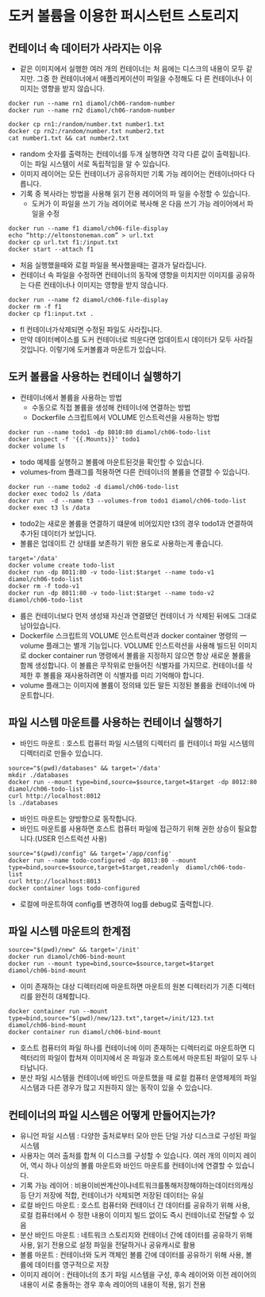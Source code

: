 # 도커 볼륨을 이용한 퍼시스턴트 스토리지

## 컨테이너 속 데이터가 사라지는 이유

- 같은 이미지에서 실행한 여러 개의 컨테이너는 처 음에는 디스크의 내용이 모두 같지만. 그중 한 컨테이너에서 애플리케이션이 파일을 수정해도 다 른 컨테이너나 이미지는 영향을 받지 않습니다.

```shell
docker run --name rn1 diamol/ch06-random-number
docker run --name rn2 diamol/ch06-random-number
```

```shell
docker cp rn1:/random/number.txt number1.txt
docker cp rn2:/random/number.txt number2.txt
cat number1.txt && cat number2.txt
```

- random 숫자를 출력하는 컨테이너를 두개 실행하면 각각 다른 값이 출력됩니다. 이는 파일 시스템이 서로 독립적임을 알 수 있습니다.
- 이미지 레이어는 모든 컨테이너가 공유하지만 기록 가능 레이어는 컨테이너마다 다릅니다.
- 기록 중 복사라는 방법을 사용해 읽기 전용 레이어의 파 일을 수정할 수 있습니다.
  - 도커가 이 파일을 쓰기 가능 레이어로 복사해 온 다음 쓰기 가능 레이어에서 파일을 수정

```shell
docker run --name f1 diamol/ch06-file-display
echo “http://eltonstoneman.com” > url.txt
docker cp url.txt f1:/input.txt
docker start --attach f1
```

- 처음 실행했을때와 로컬 파일을 복사했을때는 결과가 달라집니다.
- 컨테이너 속 파일을 수정하면 컨테이너의 동작에 영향을 미치지만 이미지를 공유하는 다른 컨테이너나 이미지는 영향을 받지 않습니다.

```shell
docker run --name f2 diamol/ch06-file-display
docker rm -f f1
docker cp f1:input.txt .
```

- fl 컨테이너가삭제되면 수정된 파일도 사라집니다.
- 만약 데이터베이스를 도커 컨테이너로 띄운다면 업데이트시 데이터가 모두 사라질것입니다. 이렇기에 도커볼륨과 마운트가 있습니다.

## 도커 볼륨을 사용하는 컨테이너 실행하기

- 컨테이너에서 볼륨을 사용하는 방법
  - 수동으로 직접 볼륨을 생성해 컨테이너에 연결하는 방법
  - Dockerfile 스크립트에서 VOLUME 인스트럭션을 사용하는 방법

```shell
docker run --name todo1 -dp 8010:80 diamol/ch06-todo-list
docker inspect -f '{{.Mounts}}' todo1
docker volume ls
```

- todo 예제를 실행하고 볼륨에 마운트된것을 확인할 수 있습니다.
- volumes-from 플래그를 적용하면 다른 컨테이너의 볼륨을 연결할 수 있습니다.

```shell
docker run --name todo2 -d diamol/ch06-todo-list
docker exec todo2 ls /data
docker run  -d --name t3 --volumes-from todo1 diamol/ch06-todo-list
docker exec t3 ls /data
```

- todo2는 새로운 볼륨을 연결하기 떄문에 비어있지만 t3의 경우 todo1과 연결하여 추가된 데이터가 보입니다.
- 볼륨은 업데이트 간 상태를 보존하기 위한 용도로 사용하는게 좋습니다.

```shell
target='/data'
docker volume create todo-list
docker run -dp 8011:80 -v todo-list:$target --name todo-v1 diamol/ch06-todo-list
docker rm -f todo-v1
docker run -dp 8011:80 -v todo-list:$target --name todo-v2 diamol/ch06-todo-list
```

- 륨은 컨테이너보다 먼저 생성돼 자신과 연결됐던 컨테이너 가 삭제된 뒤에도 그대로 남아있습니다.
- Dockerfile 스크립트의 VOLUME 인스트럭션과 docker container 명령의 一 volume 플래그는 별개 기능입니다. VOLUME 인스트럭션을 사용해 빌드된 이미지로 docker container run 명령에서 볼륨을 지정하지 않으면 항상 새로운 볼륨을 함께 생성합니다. 이 볼륨은 무작위로 만들어진 식별자를 가지므로. 컨테이너를 삭제한 후 볼륨을 재사용하려면 이 식별자를 미리 기억해야 합니다.
- volume 플래그는 이미지에 볼륨이 정의돼 있든 말든 지정된 볼륨을 컨테이너에 마운트합니다.

## 파일 시스템 마운트를 사용하는 컨테이너 실행하기

- 바인드 마운트 : 호스트 컴퓨터 파일 시스템의 디렉터리 를 컨테이너 파일 시스템의 디렉터리로 만들수 있습니다.

```shell
source="$(pwd)/databases" && target='/data'
mkdir ./databases
docker run --mount type=bind,source=$source,target=$target -dp 8012:80 diamol/ch06-todo-list
curl http://localhost:8012
ls ./databases
```

- 바인드 마운트는 양방향으로 동작합니다.
- 바인드 마운트를 사용하면 호스트 컴퓨터 파일에 접근하기 위해 권한 상승이 필요합니다.(USER 인스트럭션 사용)

```shell
source="$(pwd)/config" && target='/app/config'
docker run --name todo-configured -dp 8013:80 --mount type=bind,source=$source,target=$target,readonly  diamol/ch06-todo-list
curl http://localhost:8013
docker container logs todo-configured
```

- 로컬에 마운트하여 config를 변경하여 log를 debug로 출력합니다.

## 파일 시스템 마운트의 한계점

```shell
source="$(pwd)/new" && target='/init'
docker run diamol/ch06-bind-mount
docker run --mount type=bind,source=$source,target=$target diamol/ch06-bind-mount
```

- 이미 존재하는 대상 디렉터리에 마운트하면 마운트의 원본 디렉터리가 기존 디렉터리를 완전히 대체합니다.

```shell
docker container run --mount type=bind,source="$(pwd)/new/123.txt",target=/init/123.txt diamol/ch06-bind-mount
docker container run diamol/ch06-bind-mount
```

- 호스트 컴퓨터의 파일 하나를 컨테이너에 이미 존재하는 디렉터리로 마운트하면 디렉터리의 파일이 합쳐져 이미지에서 온 파일과 호스트에서 마운트된 파일이 모두 나타납니다.
- 분산 파일 시스템을 컨테이너에 바인드 마운트했을 때 로컬 컴퓨터 운영체제의 파일 시스템과 다른 경우가 많고 지원하지 않는 동작이 있을 수 있습니다.

## 컨테이너의 파일 시스템은 어떻게 만들어지는가?

- 유니언 파일 시스템 : 다양한 출처로부터 모아 만든 단일 가상 디스크로 구성된 파일 시스템
- 사용자는 여러 출처를 합쳐 이 디스크를 구성할 수 있습니다. 여러 개의 이미지 레이어, 역시 하나 이상의 볼륨 마운트와 바인드 마운트를 컨테이너에 연결할 수 있습니다.
- 기록 가능 레이어 : 비용이비싼계산이나네트워크를통해저장해야하는데이터의캐싱등 단기 저장에 적합, 컨테이너가 삭제되면 저장된 데이터는 유실
- 로컬 바인드 마운트 : 호스트 컴퓨터와 컨테이너 간 데이터를 공유하기 위해 사용, 로컬 컴퓨터에서 수 정한 내용이 이미지 빌드 없이도 즉시 컨테이너로 전달할 수 있음
- 분산 바인드 마운트 : 네트워크 스토리지와 컨테이너 간에 데이터를 공유하기 위해 사용, 읽기 전용으로 설정 파일을 전달하거나 공유캐시로 활용
- 볼륨 마운트 : 컨테이너와 도커 객체인 볼륨 간에 데이터를 공유하기 위해 사용, 볼륨에 데이터를 영구적으로 저장
- 이미지 레이어 : 컨테이너의 초기 파일 시스템을 구성, 후속 레이어와 이전 레이어의 내용이 서로 충돌하는 경우 후속 레이어의 내용이 적용, 읽기 전용
